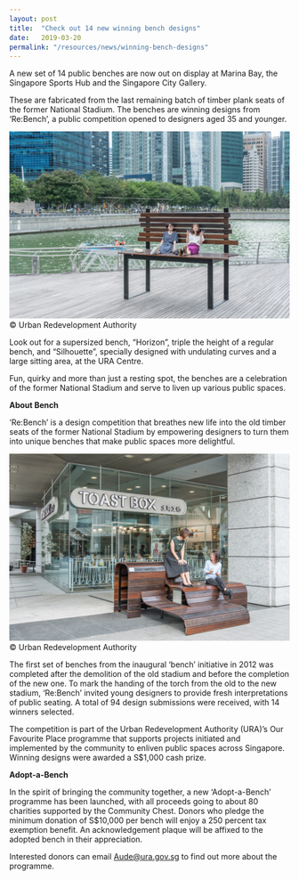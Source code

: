 ```yaml
---
layout: post
title:  "Check out 14 new winning bench designs"
date:   2019-03-20
permalink: "/resources/news/winning-bench-designs"
---
```

A new set of 14 public benches are now out on display at Marina Bay, the Singapore Sports Hub and the Singapore City Gallery.

These are fabricated from the last remaining batch of timber plank seats of the former National Stadium. The benches are winning designs from ‘Re:Bench’, a public competition opened to designers aged 35 and younger.  

![Horizon bench at Marina Bay](/images/Bench_Horizon_2019.jpg)
© Urban Redevelopment Authority

Look out for a supersized bench, “Horizon”, triple the height of a regular bench, and “Silhouette”, specially designed with undulating curves and a large sitting area, at the URA Centre. 

Fun, quirky and more than just a resting spot, the benches are a celebration of the former National Stadium and serve to liven up various public spaces.

**About Bench**

‘Re:Bench’ is a design competition that breathes new life into the old timber seats of the former National Stadium by empowering designers to turn them into unique benches that make public spaces more delightful. 

![Silhouette bench at Singapore City Gallery at the URA Centre](/images/Bench_Silhouette_2019.jpg)
© Urban Redevelopment Authority

The first set of benches from the inaugural ‘bench’ initiative in 2012 was completed after the demolition of the old stadium and before the completion of the new one. To mark the handing of the torch from the old to the new stadium, ‘Re:Bench’ invited young designers to provide fresh interpretations of public seating. A total of 94 design submissions were received, with 14 winners selected.

The competition is part of the Urban Redevelopment Authority (URA)’s Our Favourite Place programme that supports projects initiated and implemented by the community to enliven public spaces across Singapore. Winning designs were awarded a S$1,000 cash prize.

**Adopt-a-Bench**

In the spirit of bringing the community together, a new ‘Adopt-a-Bench’ programme has been launched, with all proceeds going to about 80 charities supported by the Community Chest. Donors who pledge the minimum donation of S$10,000 per bench will enjoy a 250 percent tax exemption benefit. An acknowledgement plaque will be affixed to the adopted bench in their appreciation. 

Interested donors can email Aude@ura.gov.sg to find out more about the programme.




